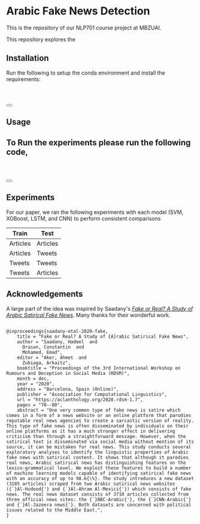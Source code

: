 # Arabic Fake News Detection

This is the repository of our NLP701 course project at MBZUAI.

This repository explores the 


## Installation
Run the following to setup the conda environment and install the requirements:
<pre>
<code>

</code>
<button onclick="copyToClipboard(this.previousElementSibling.innerText)"></button>
</pre>

## Usage 
To Run the experiments please run the following code, 
- 

<pre>
<code>

</code>
<button onclick="copyToClipboard(this.previousElementSibling.innerText)"></button>
</pre>




## Experiments
For our paper, we ran the following experiments with each model (SVM, XGBoost, LSTM, and CNN) to perform consistent comparisons

| Train | Test  | 
|-----------------|--------------------------|
| Articles   | Articles  | 
| Articles   | Tweets    | 
| Tweets     | Tweets    | 
| Tweets     | Articles  | 


## Acknowledgements
A large part of the idea was inspired by Saadany's [ _Fake or Real? A Study of Arabic Satirical Fake News_](https://aclanthology.org/2020.rdsm-1.7/). Many thanks for their wonderful work.
<pre>
<code>
@inproceedings{saadany-etal-2020-fake,
    title = "Fake or Real? A Study of {A}rabic Satirical Fake News",
    author = "Saadany, Hadeel  and
      Orasan, Constantin  and
      Mohamed, Emad",
    editor = "Aker, Ahmet  and
      Zubiaga, Arkaitz",
    booktitle = "Proceedings of the 3rd International Workshop on Rumours and Deception in Social Media (RDSM)",
    month = dec,
    year = "2020",
    address = "Barcelona, Spain (Online)",
    publisher = "Association for Computational Linguistics",
    url = "https://aclanthology.org/2020.rdsm-1.7",
    pages = "70--80",
    abstract = "One very common type of fake news is satire which comes in a form of a news website or an online platform that parodies reputable real news agencies to create a sarcastic version of reality. This type of fake news is often disseminated by individuals on their online platforms as it has a much stronger effect in delivering criticism than through a straightforward message. However, when the satirical text is disseminated via social media without mention of its source, it can be mistaken for real news. This study conducts several exploratory analyses to identify the linguistic properties of Arabic fake news with satirical content. It shows that although it parodies real news, Arabic satirical news has distinguishing features on the lexico-grammatical level. We exploit these features to build a number of machine learning models capable of identifying satirical fake news with an accuracy of up to 98.6{\%}. The study introduces a new dataset (3185 articles) scraped from two Arabic satirical news websites ({`}Al-Hudood{'} and {`}Al-Ahram Al-Mexici{'}) which consists of fake news. The real news dataset consists of 3710 articles collected from three official news sites: the {`}BBC-Arabic{'}, the {`}CNN-Arabic{'} and {`}Al-Jazeera news{'}. Both datasets are concerned with political issues related to the Middle East.",
}
</code>
</pre>
